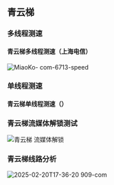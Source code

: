 ## 青云梯

### 多线程测速

#### 青云梯多线程测速（上海电信）
![MiaoKo-    com-6713-speed](https://github.com/user-attachments/assets/613a3d9b-ffa0-4a19-83bb-17774eaa9827)


### 单线程测速

#### 青云梯单线程测速（）


### 青云梯流媒体解锁测试
![青云梯 流媒体解锁](https://github.com/user-attachments/assets/cff2cb6a-0af0-4c95-83cf-cf63db0230bc)


### 青云梯线路分析
![2025-02-20T17-36-20 909-com](https://github.com/user-attachments/assets/3cb1b00d-b776-41e0-bfc6-ffeb6728aea8)





